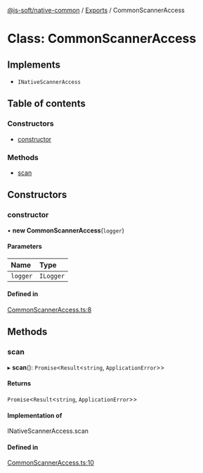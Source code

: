 [@js-soft/native-common](../README.md) / [Exports](../modules.md) / CommonScannerAccess

# Class: CommonScannerAccess

## Implements

- `INativeScannerAccess`

## Table of contents

### Constructors

- [constructor](CommonScannerAccess.md#constructor)

### Methods

- [scan](CommonScannerAccess.md#scan)

## Constructors

### constructor

• **new CommonScannerAccess**(`logger`)

#### Parameters

| Name | Type |
| :------ | :------ |
| `logger` | `ILogger` |

#### Defined in

[CommonScannerAccess.ts:8](https://github.com/js-soft/ts-native-access/blob/feba5fc/packages/common/src/CommonScannerAccess.ts#L8)

## Methods

### scan

▸ **scan**(): `Promise`<`Result`<`string`, `ApplicationError`\>\>

#### Returns

`Promise`<`Result`<`string`, `ApplicationError`\>\>

#### Implementation of

INativeScannerAccess.scan

#### Defined in

[CommonScannerAccess.ts:10](https://github.com/js-soft/ts-native-access/blob/feba5fc/packages/common/src/CommonScannerAccess.ts#L10)
